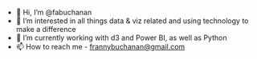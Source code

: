 - 👋 Hi, I’m @fabuchanan
- 👀 I’m interested in all things data & viz related and using technology to make a difference
- 🌱 I’m currently working with d3 and Power BI, as well as Python
- 📫 How to reach me - frannybuchanan@gmail.com

